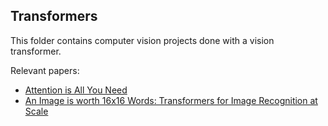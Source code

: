 ## Transformers

This folder contains computer vision projects done with a vision transformer.

Relevant papers:
  * <a href="https://arxiv.org/abs/1706.03762">Attention is All You Need</a>
  * <a href="https://arxiv.org/abs/2010.11929">An Image is worth 16x16 Words: Transformers for Image Recognition at Scale</a>
